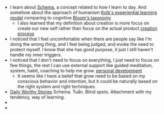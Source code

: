 - I learn about [Schema](<Schema.md>), a concept related to how I learn to day. And somehow about the approach of humanism [Kolb's experiential learning model](<Kolb's experiential learning model.md>) comparing to cognitive [Bloom's taxonomy](<Bloom's taxonomy.md>)
    - I also learned that my definition about creation is more focus on create our new self rather than focus on the actual product [creation process](<creation process.md>)
- I noticed that I feel uncomfortable when there are people say like I'm doing the wrong thing, and I feel being judged, and evoke the need to protect myself. I know that she has good purpose, it just I still haven't handle my inner triggers.
- I noticed that I don't need to focus on everything, I just need to focus on few things, the rest I can use external support like guided meditation, system, habit, coaching to help me grow. [personal development](<personal development.md>)
    - It seems like I have a belief that grow need to be based on my conscious behavior and intention, but it could be naturally based on the right system and right techniques.
- [Daily Worthy Stories](<Daily Worthy Stories.md>) Schema. Tuấn. Blind spots. Attachment with my tendency, way of learning.
- 
- 
